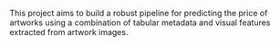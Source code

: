 This project aims to build a robust pipeline for predicting the price of artworks using a combination of tabular metadata and visual features extracted from artwork images.
